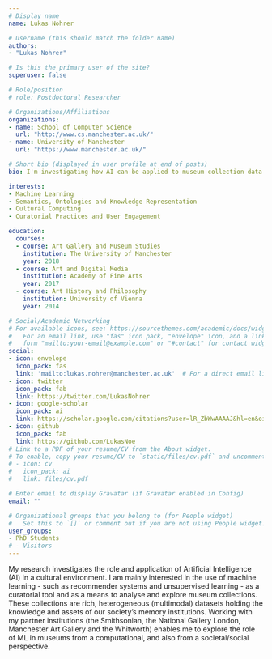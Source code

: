```yaml
---
# Display name
name: Lukas Nohrer

# Username (this should match the folder name)
authors:
- "Lukas Nohrer"

# Is this the primary user of the site?
superuser: false

# Role/position
# role: Postdoctoral Researcher

# Organizations/Affiliations
organizations:
- name: School of Computer Science
  url: "http://www.cs.manchester.ac.uk/"
- name: University of Manchester
  url: "https://www.manchester.ac.uk/"

# Short bio (displayed in user profile at end of posts)
bio: I'm investigating how AI can be applied to museum collection data

interests:
- Machine Learning
- Semantics, Ontologies and Knowledge Representation
- Cultural Computing
- Curatorial Practices and User Engagement

education:
  courses:
  - course: Art Gallery and Museum Studies
    institution: The University of Manchester
    year: 2018
  - course: Art and Digital Media
    institution: Academy of Fine Arts
    year: 2017
  - course: Art History and Philosophy
    institution: University of Vienna
    year: 2014

# Social/Academic Networking
# For available icons, see: https://sourcethemes.com/academic/docs/widgets/#icons
#   For an email link, use "fas" icon pack, "envelope" icon, and a link in the
#   form "mailto:your-email@example.com" or "#contact" for contact widget.
social:
- icon: envelope
  icon_pack: fas
  link: 'mailto:lukas.nohrer@manchester.ac.uk'  # For a direct email link, use "mailto:test@example.org".
- icon: twitter
  icon_pack: fab
  link: https://twitter.com/LukasNohrer
- icon: google-scholar
  icon_pack: ai
  link: https://scholar.google.com/citations?user=lR_ZbWwAAAAJ&hl=en&oi=ao
- icon: github
  icon_pack: fab
  link: https://github.com/LukasNoe
# Link to a PDF of your resume/CV from the About widget.
# To enable, copy your resume/CV to `static/files/cv.pdf` and uncomment the lines below.  
# - icon: cv
#   icon_pack: ai
#   link: files/cv.pdf

# Enter email to display Gravatar (if Gravatar enabled in Config)
email: ""

# Organizational groups that you belong to (for People widget)
#   Set this to `[]` or comment out if you are not using People widget.  
user_groups:
- PhD Students
# - Visitors
---
```


My research investigates the role and application of Artificial Intelligence (AI) in a cultural environment. I am mainly interested in the use of machine learning - such as recommender systems and unsupervised learning - as a curatorial tool and as a means to analyse and explore museum collections. These collections are rich, heterogeneous (multimodal) datasets holding the knowledge and assets of our society’s memory institutions. Working with my partner institutions (the Smithsonian, the National Gallery London, Manchester Art Gallery and the Whitworth) enables me to explore the role of ML in museums from a computational, and also from a societal/social perspective.
